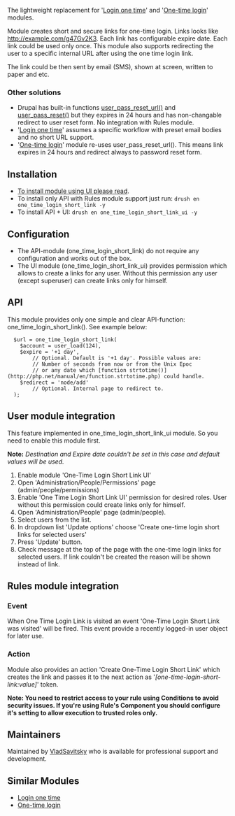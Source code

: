 The lightweight replacement for '[Login one time](https://www.drupal.org/project/login_one_time)' and '[One-time login](https://www.drupal.org/project/one_time_login)' modules.

Module creates short and secure links  for one-time login. Links looks like http://example.com/g47Gv2K3. Each link has configurable expire date. Each link could be used only once. This module also supports redirecting the user to a specific internal URL after using the one time login link.

The link could be then sent by email (SMS), shown at screen, written to paper and etc.

### Other solutions

* Drupal has built-in functions [user_pass_reset_url()](https://api.drupal.org/api/drupal/modules%21user%21user.module/function/user_pass_reset_url/7) and [user_pass_reset()](https://api.drupal.org/api/drupal/modules!user!user.pages.inc/function/user_pass_reset/7) but they expires in 24 hours and has non-changable redirect to user reset form. No integration with Rules module.
* '[Login one time](https://www.drupal.org/project/login_one_time)' assumes a specific workflow with preset email bodies and no short URL support.
* '[One-time login](https://www.drupal.org/project/one_time_login)' module re-uses user_pass_reset_url(). This means link expires in 24 hours and redirect always to password reset form.

## Installation

* [To install module using UI please read](https://www.drupal.org/documentation/install/modules-themes/modules-7).
* To install only API with Rules module support just run: `drush en one_time_login_short_link -y`
* To install API + UI: `drush en one_time_login_short_link_ui -y`

## Configuration

* The API-module (one_time_login_short_link) do not require any configuration and works out of the box.
* The UI module (one_time_login_short_link_ui) provides permission which allows to create a links for any user. Without this permission any user (except superuser) can create links only for himself.

## API

This module provides only one simple and clear API-function: one_time_login_short_link(). See example below:
```
  $url = one_time_login_short_link(
    $account = user_load(124),
    $expire = '+1 day',
        // Optional. Default is '+1 day'. Possible values are:
        // Number of seconds from now or from the Unix Epoc
        // or any date which [function strtotime()](http://php.net/manual/en/function.strtotime.php) could handle.
    $redirect = 'node/add'
        // Optional. Internal page to redirect to.
  );
```

## User module integration

This feature implemented in one_time_login_short_link_ui module. So you need to enable this module first.

**Note:** _Destination and Expire date couldn't be set in this case and default values will be used._

1. Enable module 'One-Time Login Short Link UI'
2. Open 'Administration/People/Permissions' page (admin/people/permissions)
3. Enable 'One Time Login Short Link UI' permission for desired roles. User without this permission could create links only for himself.
4. Open 'Administration/People' page (admin/people).
5. Select users from the list.
6. In dropdown list 'Update options' choose 'Create one-time login short links for selected users'
7. Press 'Update' button.
8. Check message at the top of the page with the one-time login links for selected users. If link couldn't be created the reason will be shown instead of link.


## Rules module integration

### Event
When One Time Login Link is visited  an event 'One-Time Login Short Link was visited' will be fired. This event provide a recently logged-in user object for later use.

### Action
Module also provides an action 'Create One-Time Login Short Link' which creates the link and passes it to the next action as '_[one-time-login-short-link:value]_' token.

**Note: You need to restrict access to your rule using Conditions to avoid security issues.
If you're using Rule's Component you should configure it's setting to allow execution to trusted roles only.**

## Maintainers
Maintained by [VladSavitsky](https://www.drupal.org/u/vladsavitsky) who is available for professional support and development.

## Similar Modules

* [Login one time](https://www.drupal.org/project/login_one_time)
* [One-time login](https://www.drupal.org/project/one_time_login)
